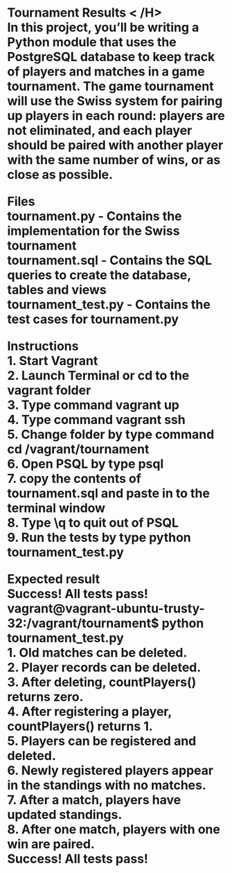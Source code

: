 <H1>Tournament Results < /H>
<br>
In this project, you’ll be writing a Python module that uses the PostgreSQL database to keep track of players and matches in a game tournament. The game tournament will use the Swiss system for pairing up players in each round: players are not eliminated, and each player should be paired with another player with the same number of wins, or as close as possible.

<B>Files</B>
<br>tournament.py - Contains the implementation for the Swiss tournament
<br>tournament.sql - Contains the SQL queries to create the database, tables and views
<br>tournament_test.py - Contains the test cases for tournament.py

<B>Instructions</B>
<br>1. Start Vagrant
<br>2. Launch Terminal or cd to the vagrant folder
<br>3. Type command vagrant up
<br>4. Type command vagrant ssh
<br>5. Change folder by type command cd /vagrant/tournament
<br>6. Open PSQL by type psql
<br>7. copy the contents of tournament.sql and paste in to the terminal window
<br>8. Type \q to quit out of PSQL
<br>9. Run the tests by type python tournament_test.py

<B>Expected result</B>
<br>Success! All tests pass!
<br>vagrant@vagrant-ubuntu-trusty-32:/vagrant/tournament$ python tournament_test.py
<br>1. Old matches can be deleted.
<br>2. Player records can be deleted.
<br>3. After deleting, countPlayers() returns zero.
<br>4. After registering a player, countPlayers() returns 1.
<br>5. Players can be registered and deleted.
<br>6. Newly registered players appear in the standings with no matches.
<br>7. After a match, players have updated standings.
<br>8. After one match, players with one win are paired.
<br>Success! All tests pass!
